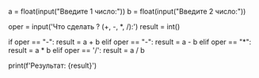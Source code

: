 a = float(input("Введите 1  число:"))
b = float(input("Введите 2  число:"))

oper = input('Что сделать ? (+, -, *, /):')
result = int()

if oper == "-":
    result = a + b
elif oper == "-":
    result = a - b
elif oper == "*":
    result = a * b
elif oper == '/':
    result = a / b

print(f'Результат: {result}')
